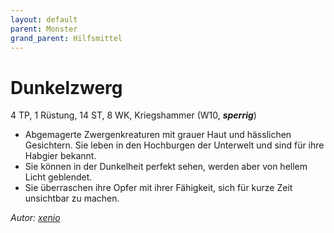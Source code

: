 ```yaml
---
layout: default
parent: Monster
grand_parent: Hilfsmittel
---
```


# Dunkelzwerg
4 TP, 1 Rüstung, 14 ST, 8 WK, Kriegshammer (W10, ***sperrig***)
- Abgemagerte Zwergenkreaturen mit grauer Haut und hässlichen Gesichtern. Sie leben in den Hochburgen der Unterwelt und sind für ihre Habgier bekannt.
- Sie können in der Dunkelheit perfekt sehen, werden aber von hellem Licht geblendet.
- Sie überraschen ihre Opfer mit ihrer Fähigkeit, sich für kurze Zeit unsichtbar zu machen.

*Autor: [xenio](https://xenioinabottle.blogspot.com)*
